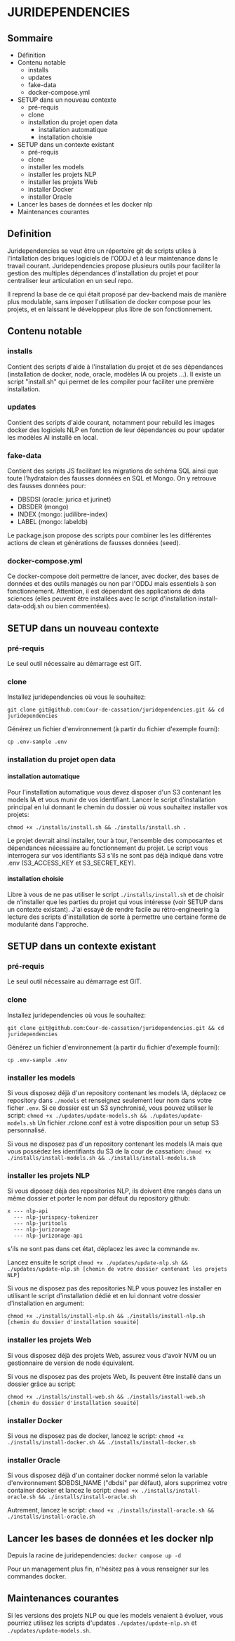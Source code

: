 # JURIDEPENDENCIES

## Sommaire

- Définition
- Contenu notable
    - installs
    - updates
    - fake-data
    - docker-compose.yml
- SETUP dans un nouveau contexte
    - pré-requis
    - clone
    - installation du projet open data
        - installation automatique
        - installation choisie
- SETUP dans un contexte existant
    - pré-requis
    - clone
    - installer les models
    - installer les projets NLP
    - installer les projets Web
    - installer Docker
    - installer Oracle
- Lancer les bases de données et les docker nlp
- Maintenances courantes

## Definition

Juridependencies se veut être un répertoire git de scripts utiles à l'intallation des briques logiciels de l'ODDJ et à leur maintenance dans le travail courant. Juridependencies propose plusieurs outils pour faciliter la gestion des multiples dépendances d'installation du projet et pour centraliser leur articulation en un seul repo.

Il reprend la base de ce qui était proposé par dev-backend mais de manière plus modulable, sans imposer l'utilisation de docker compose pour les projets, et en laissant le développeur plus libre de son fonctionnement.

## Contenu notable

### installs

Contient des scripts d'aide à l'installation du projet et de ses dépendances (installation de docker, node, oracle, modèles IA ou projets ...).
Il existe un script "install.sh" qui permet de les compiler pour faciliter une première installation.

### updates

Contient des scripts d'aide courant, notamment pour rebuild les images docker des logiciels NLP en fonction de leur dépendances ou pour updater les modèles AI installé en local.

### fake-data

Contient des scripts JS facilitant les migrations de schéma SQL ainsi que toute l'hydrataion des fausses données en SQL et Mongo.
On y retrouve des fausses données pour:
- DBSDSI (oracle: jurica et jurinet)
- DBSDER (mongo)
- INDEX (mongo: judilibre-index)
- LABEL (mongo: labeldb)

Le package.json propose des scripts pour combiner les les différentes actions de clean et générations de fausses données (seed).

### docker-compose.yml

Ce docker-compose doit permettre de lancer, avec docker, des bases de données et des outils managés ou non par l'ODDJ mais essentiels à son fonctionnement.
Attention, il est dépendant des applications de data sciences (elles peuvent être installées avec le script d'installation install-data-oddj.sh ou bien commentées).

## SETUP dans un nouveau contexte

### pré-requis

Le seul outil nécessaire au démarrage est GIT.

### clone

Installez juridependencies où vous le souhaitez:

`git clone git@github.com:Cour-de-cassation/juridependencies.git && cd juridependencies`

Générez un fichier d'environnement (à partir du fichier d'exemple fourni):

`cp .env-sample .env`

### installation du projet open data

#### installation automatique

Pour l'installation automatique vous devez disposer d'un S3 contenant les models IA et vous munir de vos identifiant.
Lancer le script d'installation principal en lui donnant le chemin du dossier où vous souhaitez installer vos projets:

`chmod +x ./installs/install.sh && ./installs/install.sh .`

Le projet devrait ainsi installer, tour à tour, l'ensemble des composantes et dépendances nécessaire au fonctionnement du projet.
Le script vous interrogera sur vos identifiants S3 s'ils ne sont pas déjà indiqué dans votre .env (S3_ACCESS_KEY et S3_SECRET_KEY).

#### installation choisie

Libre à vous de ne pas utiliser le script `./installs/install.sh` et de choisir de n'installer que les parties du projet qui vous intéresse (voir SETUP dans un contexte existant).
J'ai essayé de rendre facile au rétro-engineering la lecture des scripts d'installation de sorte à permettre une certaine forme de modularité dans l'approche.

## SETUP dans un contexte existant

### pré-requis

Le seul outil nécessaire au démarrage est GIT.

### clone

Installez juridependencies où vous le souhaitez:

`git clone git@github.com:Cour-de-cassation/juridependencies.git && cd juridependencies`

Générez un fichier d'environnement (à partir du fichier d'exemple fourni):

`cp .env-sample .env`

### installer les models

Si vous disposez déjà d'un repository contenant les models IA, déplacez ce repository dans `./models` et renseignez seulement leur nom dans votre ficher `.env`.
Si ce dossier est un S3 synchronisé, vous pouvez utiliser le script: `chmod +x ./updates/update-models.sh && ./updates/update-models.sh`
Un fichier .rclone.conf est à votre disposition pour un setup S3 personnalisé. 

Si vous ne disposez pas d'un repository contenant les models IA mais que vous possédez les identifiants du S3 de la cour de cassation: `chmod +x ./installs/install-models.sh && ./installs/install-models.sh`

### installer les projets NLP

Si vous diposez déjà des repositories NLP, ils doivent être rangés dans un même dossier et porter le nom par défaut du repository github:

```
x --- nlp-api
  --- nlp-jurispacy-tokenizer
  --- nlp-juritools
  --- nlp-jurizonage
  --- nlp-jurizonage-api
```

s'ils ne sont pas dans cet état, déplacez les avec la commande `mv`.

Lancez ensuite le script `chmod +x ./updates/update-nlp.sh && ./updates/update-nlp.sh [chemin de votre dossier contenant les projets NLP]`

Si vous ne disposez pas des repositories NLP vous pouvez les installer en utilisant le script d'installation dédié et en lui donnant votre dossier d'installation en argument:

`chmod +x ./installs/install-nlp.sh && ./installs/install-nlp.sh [chemin du dossier d'installation souaité]`

### installer les projets Web

Si vous disposez déjà des projets Web, assurez vous d'avoir NVM ou un gestionnaire de version de node équivalent.

Si vous ne disposez pas des projets Web, ils peuvent être installé dans un dossier grâce au script: 

`chmod +x ./installs/install-web.sh && ./installs/install-web.sh [chemin du dossier d'installation souaité]`

### installer Docker

Si vous ne disposez pas de docker, lancez le script: `chmod +x ./installs/install-docker.sh && ./installs/install-docker.sh`

### installer Oracle

Si vous disposez déjà d'un container docker nommé selon la variable d'environnement $DBDSI_NAME ("dbdsi" par défaut), alors supprimez votre container docker et lancez le script: `chmod +x ./installs/install-oracle.sh && ./installs/install-oracle.sh`

Autrement, lancez le script: `chmod +x ./installs/install-oracle.sh && ./installs/install-oracle.sh`

## Lancer les bases de données et les docker nlp

Depuis la racine de juridependencies: `docker compose up -d`

Pour un management plus fin, n'hésitez pas à vous renseigner sur les commandes docker.

## Maintenances courantes

Si les versions des projets NLP ou que les models venaient à évoluer, vous pourriez utilisez les scripts d'updates `./updates/update-nlp.sh` et `./updates/update-models.sh`.

